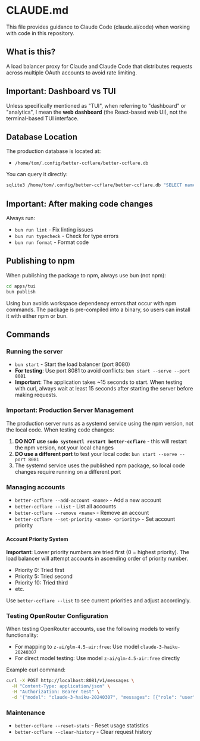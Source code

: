 # CLAUDE.md

This file provides guidance to Claude Code (claude.ai/code) when working with code in this repository.

## What is this?

A load balancer proxy for Claude and Claude Code that distributes requests across multiple OAuth accounts to avoid rate limiting.

## Important: Dashboard vs TUI

Unless specifically mentioned as "TUI", when referring to "dashboard" or "analytics", I mean the **web dashboard** (the React-based web UI), not the terminal-based TUI interface.

## Database Location

The production database is located at:
- `/home/tom/.config/better-ccflare/better-ccflare.db`

You can query it directly:
```bash
sqlite3 /home/tom/.config/better-ccflare/better-ccflare.db "SELECT name, provider, custom_endpoint FROM accounts;"
```

## Important: After making code changes

Always run:
- `bun run lint` - Fix linting issues
- `bun run typecheck` - Check for type errors
- `bun run format` - Format code

## Publishing to npm

When publishing the package to npm, always use bun (not npm):

```bash
cd apps/tui
bun publish
```

Using bun avoids workspace dependency errors that occur with npm commands. The package is pre-compiled into a binary, so users can install it with either npm or bun.

## Commands

### Running the server
- `bun start` - Start the load balancer (port 8080)
- **For testing**: Use port 8081 to avoid conflicts: `bun start --serve --port 8081`
- **Important**: The application takes ~15 seconds to start. When testing with curl, always wait at least 15 seconds after starting the server before making requests.

### Important: Production Server Management
The production server runs as a systemd service using the npm version, not the local code. When testing code changes:

1. **DO NOT use `sudo systemctl restart better-ccflare`** - this will restart the npm version, not your local changes
2. **DO use a different port** to test your local code: `bun start --serve --port 8081`
3. The systemd service uses the published npm package, so local code changes require running on a different port

### Managing accounts
- `better-ccflare --add-account <name>` - Add a new account
- `better-ccflare --list` - List all accounts
- `better-ccflare --remove <name>` - Remove an account
- `better-ccflare --set-priority <name> <priority>` - Set account priority

#### Account Priority System
**Important**: Lower priority numbers are tried first (0 = highest priority). The load balancer will attempt accounts in ascending order of priority number.
- Priority 0: Tried first
- Priority 5: Tried second
- Priority 10: Tried third
- etc.

Use `better-ccflare --list` to see current priorities and adjust accordingly.

### Testing OpenRouter Configuration
When testing OpenRouter accounts, use the following models to verify functionality:
- For mapping to `z-ai/glm-4.5-air:free`: Use model `claude-3-haiku-20240307`
- For direct model testing: Use model `z-ai/glm-4.5-air:free` directly

Example curl command:
```bash
curl -X POST http://localhost:8081/v1/messages \
  -H "Content-Type: application/json" \
  -H "Authorization: Bearer test" \
  -d '{"model": "claude-3-haiku-20240307", "messages": [{"role": "user", "content": "test"}], "max_tokens": 10}'
```

### Maintenance
- `better-ccflare --reset-stats` - Reset usage statistics
- `better-ccflare --clear-history` - Clear request history